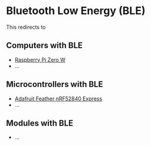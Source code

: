 # Bluetooth Low Energy (BLE)
This redirects to

## Computers with BLE
- [Raspberry Pi Zero W](../../Computers/Raspberry_Pi_Zero_W.md)
- ...

## Microcontrollers with BLE
- [Adafruit Feather nRF52840 Express](../../Microcontrollers/Adafruit_Feather_nRF52840_Express.md)
- ...

## Modules with BLE
- ...
